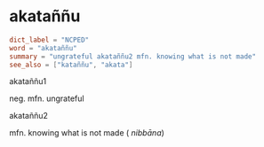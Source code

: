 # akataññu

``` toml
dict_label = "NCPED"
word = "akataññu"
summary = "ungrateful akataññu2 mfn. knowing what is not made"
see_also = ["kataññu", "akata"]
```

akataññu1

neg. mfn. ungrateful

akataññu2

mfn. knowing what is not made ( *nibbāna*)

